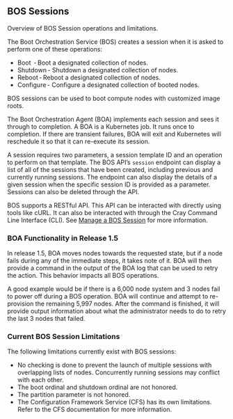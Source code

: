 ## BOS Sessions

Overview of BOS Session operations and limitations.

The Boot Orchestration Service \(BOS\) creates a session when it is asked to perform one of these operations:

-   Boot  - Boot a designated collection of nodes.
-   Shutdown - Shutdown a designated collection of nodes.
-   Reboot - Reboot a designated collection of nodes.
-   Configure - Configure a designated collection of booted nodes.

BOS sessions can be used to boot compute nodes with customized image roots.

The Boot Orchestration Agent \(BOA\) implements each session and sees it through to completion. A BOA is a Kubernetes job. It runs once to completion. If there are transient failures, BOA will exit and Kubernetes will reschedule it so that it can re-execute its session.

A session requires two parameters, a session template ID and an operation to perform on that template. The BOS API’s `session` endpoint can display a list of all of the sessions that have been created, including previous and currently running sessions. The endpoint can also display the details of a given session when the specific session ID is provided as a parameter. Sessions can also be deleted through the API.

BOS supports a RESTful API. This API can be interacted with directly using tools like cURL. It can also be interacted with through the Cray Command Line Interface \(CLI\). See [Manage a BOS Session](Manage_a_BOS_Session.md) for more information.

### BOA Functionality in Release 1.5

In release 1.5, BOA moves nodes towards the requested state, but if a node fails during any of the immediate steps, it takes note of it. BOA will then provide a command in the output of the BOA log that can be used to retry the action. This behavior impacts all BOS operations.

A good example would be if there is a 6,000 node system and 3 nodes fail to power off during a BOS operation. BOA will continue and attempt to re-provision the remaining 5,997 nodes. After the command is finished, it will provide output information about what the administrator needs to do to retry the last 3 nodes that failed.

### Current BOS Session Limitations

The following limitations currently exist with BOS sessions:

-   No checking is done to prevent the launch of multiple sessions with overlapping lists of nodes. Concurrently running sessions may conflict with each other.
-   The boot ordinal and shutdown ordinal are not honored.
-   The partition parameter is not honored.
-   The Configuration Framework Service \(CFS\) has its own limitations. Refer to the CFS documentation for more information.


